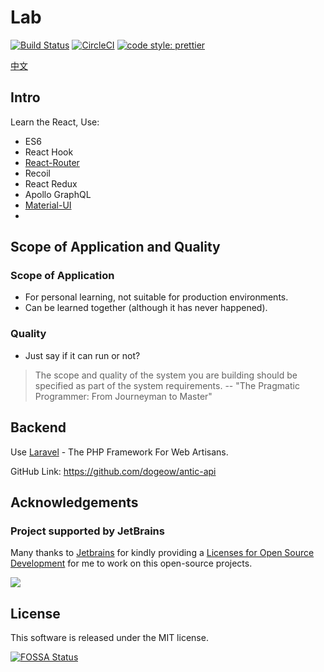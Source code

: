# Lab

[![Build Status](https://drone.dogeow.com/api/badges/dogeow/antic/status.svg)](https://drone.dogeow.com/dogeow/antic)
[![CircleCI](https://circleci.com/gh/dogeow/antic.svg?style=shield)](https://circleci.com/gh/dogeow/antic)
[![code style: prettier](https://img.shields.io/badge/code_style-prettier-ff69b4.svg?style=flat-square)](https://github.com/prettier/prettier)

[中文](README_ZH.md)

## Intro

Learn the React, Use:

- ES6
- React Hook
- [React-Router](https://reacttraining.com/react-router/)
- Recoil
- React Redux
- Apollo GraphQL
- [Material-UI](https://material-ui.com/zh/)
- 
## Scope of Application and Quality

### Scope of Application

- For personal learning, not suitable for production environments.
- Can be learned together (although it has never happened).

### Quality

- Just say if it can run or not?

> The scope and quality of the system you are building should be specified as part of the system requirements.
> -- "The Pragmatic Programmer: From Journeyman to Master"

## Backend

Use [Laravel](https://learnku.com/laravel) - The PHP Framework For Web Artisans.

GitHub Link: https://github.com/dogeow/antic-api

## Acknowledgements

### Project supported by JetBrains

Many thanks to [Jetbrains](https://www.jetbrains.com/) for kindly providing a [Licenses for Open Source Development](https://jb.gg/OpenSourceSupport) for me to work on this open-source projects.

[![](https://resources.jetbrains.com/storage/products/company/brand/logos/jb_beam.svg)](https://jb.gg/OpenSourceSupport)

## License

This software is released under the MIT license.

[![FOSSA Status](https://app.fossa.com/api/projects/git%2Bgithub.com%2Fdogeow%2Fantic.svg?type=large)](https://app.fossa.com/projects/git%2Bgithub.com%2Fdogeow%2Fantic?ref=badge_large)
